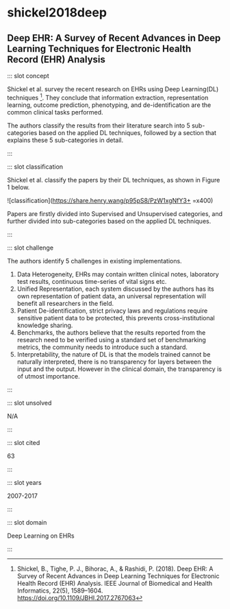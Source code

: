 # shickel2018deep

## Deep EHR: A Survey of Recent Advances in Deep Learning Techniques for Electronic Health Record (EHR) Analysis

<Paper>

::: slot concept

Shickel et al. survey the recent research on EHRs using Deep Learning(DL) techniques [^O]. They conclude that information extraction, representation learning, outcome prediction, phenotyping, and de-identification are the common clinical tasks performed.

The authors classify the results from their literature search into 5 sub-categories based on the applied DL techniques, followed by a section that explains these 5 sub-categories in detail.

:::

::: slot classification

Shickel et al. classify the papers by their DL techniques, as shown in Figure 1 below.

![classification](https://share.henry.wang/p95pS8/PzW1xgNfY3+ =x400)

Papers are firstly divided into Supervised and Unsupervised categories, and further divided into sub-categories based on the applied DL techniques.

:::

::: slot challenge

The authors identify 5 challenges in existing implementations.

   1. Data Heterogeneity, EHRs may contain written clinical notes, laboratory test results, continuous time-series of vital signs etc.
   1. Unified Representation, each system discussed by the authors has its own representation of patient data, an universal representation will benefit all researchers in the field.
   1. Patient De-identification, strict privacy laws and regulations require sensitive patient data to be protected, this prevents cross-institutional knowledge sharing.
   1. Benchmarks, the authors believe that the results reported from the research need to be verified using a standard set of benchmarking metrics, the community needs to introduce such a standard.
   1. Interpretability, the nature of DL is that the models trained cannot be naturally interpreted, there is no transparency for layers between the input and the output. However in the clinical domain, the transparency is of utmost importance.

:::

::: slot unsolved

N/A

:::

::: slot cited

63

:::

::: slot years

2007-2017

:::

::: slot domain

Deep Learning on EHRs

:::

</Paper>

[^O]: Shickel, B., Tighe, P. J., Bihorac, A., & Rashidi, P. (2018). Deep EHR: A Survey of Recent Advances in Deep Learning Techniques for Electronic Health Record (EHR) Analysis. IEEE Journal of Biomedical and Health Informatics, 22(5), 1589–1604. https://doi.org/10.1109/JBHI.2017.2767063
